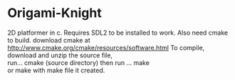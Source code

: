 Origami-Knight
==============

2D platformer in c. Requires SDL2 to be installed to work. Also need cmake to build.
download cmake at http://www.cmake.org/cmake/resources/software.html
To compile,      
download and unzip the source file,  
run...
 cmake (source directory)
then run ...
 make  
or make with make file it created.
 
